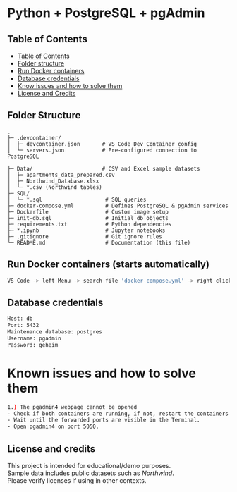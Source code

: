 # Python + PostgreSQL + pgAdmin

## Table of Contents
- [Table of Contents](#table-of-contents)
- [Folder structure](#folder-structure)
- [Run Docker containers](#run-docker-containers)
- [Database credentials](#database-credentials)
- [Know issues and how to solve them](#known-issues-and-how-to-solve-them)
- [License and Credits](#license-and-credits)

## Folder Structure
```
.
├─ .devcontainer/
│  ├─ devcontainer.json       # VS Code Dev Container config
│  └─ servers.json            # Pre-configured connection to PostgreSQL

├─ Data/                      # CSV and Excel sample datasets
│  ├─ apartments_data_prepared.csv
│  ├─ Northwind_Database.xlsx
│  └─ *.csv (Northwind tables)
├─ SQL/
│  └─ *.sql                    # SQL queries
├─ docker-compose.yml          # Defines PostgreSQL & pgAdmin services
├─ Dockerfile                  # Custom image setup
├─ init-db.sql                 # Initial db objects
├─ requirements.txt            # Python dependencies
├─ *.ipynb                     # Jupyter notebooks
├─ .gitignore                  # Git ignore rules
└─ README.md                   # Documentation (this file)
```

## Run Docker containers (starts automatically)
```bash
VS Code -> left Menu -> search file 'docker-compose.yml' -> right click -> Compose Up
```

## Database credentials
```bash
Host: db
Port: 5432
Maintenance database: postgres
Username: pgadmin
Password: geheim
```

# Known issues and how to solve them
```bash
1.) The pgadmin4 webpage cannot be opened
- Check if both containers are running, if not, restart the containers.
- Wait until the forwarded ports are visible in the Terminal.
- Open pgadmin4 on port 5050.
```


## License and credits
This project is intended for educational/demo purposes.   
Sample data includes public datasets such as *Northwind*.   
Please verify licenses if using in other contexts.  
